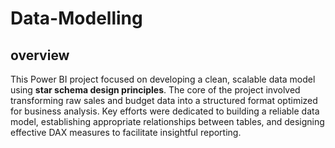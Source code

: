 # Data-Modelling

## overview
This Power BI project focused on developing a clean, scalable data model using **star schema design principles**. The core of the project involved transforming raw sales and budget data into a structured format optimized for business analysis. Key efforts were dedicated to building a reliable data model, establishing appropriate relationships between tables, and designing effective DAX measures to facilitate insightful reporting.
